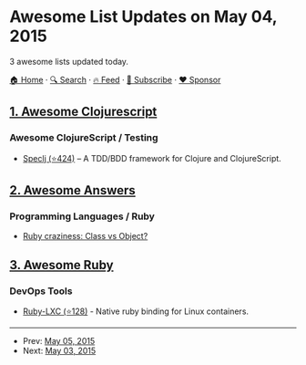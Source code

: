 # Awesome List Updates on May 04, 2015

3 awesome lists updated today.

[🏠 Home](/README.md) · [🔍 Search](https://www.trackawesomelist.com/search/) · [🔥 Feed](https://www.trackawesomelist.com/rss.xml) · [📮 Subscribe](https://trackawesomelist.us17.list-manage.com/subscribe?u=d2f0117aa829c83a63ec63c2f&id=36a103854c) · [❤️  Sponsor](https://github.com/sponsors/theowenyoung)



## [1. Awesome Clojurescript](/content/hantuzun/awesome-clojurescript/README.md)

### Awesome ClojureScript / Testing

*   [Speclj (⭐424)](https://github.com/slagyr/speclj) – A TDD/BDD framework for Clojure and ClojureScript.

## [2. Awesome Answers](/content/cyberglot/awesome-answers/README.md)

### Programming Languages / Ruby

*   [Ruby craziness: Class vs Object?](http://stackoverflow.com/a/4969822/1766338)

## [3. Awesome Ruby](/content/markets/awesome-ruby/README.md)

### DevOps Tools

*   [Ruby-LXC (⭐128)](https://github.com/lxc/ruby-lxc) - Native ruby binding for Linux containers.

---

- Prev: [May 05, 2015](/content/2015/05/05/README.md)
- Next: [May 03, 2015](/content/2015/05/03/README.md)